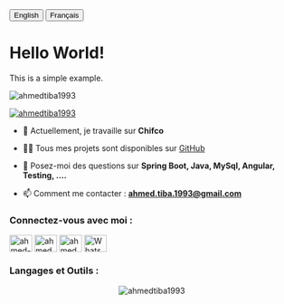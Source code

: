<!DOCTYPE html>
<html lang="en">
<head>
  <meta charset="UTF-8">
  <meta name="viewport" content="width=device-width, initial-scale=1.0">
  <link rel="stylesheet" href="styles.css">
  <title>Language Toggle</title>
</head>
<body>

<div id="language-toggle">
  <button onclick="changeLanguage('en')">English</button>
  <button onclick="changeLanguage('fr')">Français</button>
</div>

<div id="content">
  <h1 id="title">Hello World!</h1>
  <p id="description">This is a simple example.</p>
</div>

<p align="left"> <img src="https://komarev.com/ghpvc/?username=ahmedtiba1993&label=Profile%20views&color=0e75b6&style=flat" alt="ahmedtiba1993" /> </p>

<p align="left"> <a href="https://github.com/ryo-ma/github-profile-trophy"><img src="https://github-profile-trophy.vercel.app/?username=ahmedtiba1993" alt="ahmedtiba1993" /></a> </p>

- 🔭 Actuellement, je travaille sur **Chifco**

- 👨‍💻 Tous mes projets sont disponibles sur [GitHub](https://github.com/ahmedtiba1993)

- 💬 Posez-moi des questions sur **Spring Boot, Java, MySql, Angular, Testing, ....**

- 📫 Comment me contacter : **ahmed.tiba.1993@gmail.com**

<h3 align="left">Connectez-vous avec moi :</h3>
<p align="left">
  <a href="https://www.linkedin.com/in/ahmedtiba1993/" target="blank"><img align="center" src="https://raw.githubusercontent.com/rahuldkjain/github-profile-readme-generator/master/src/images/icons/Social/linkedin.svg" alt="ahmed-tiba" height="30" width="40" /></a>
  <a href="https://www.facebook.com/ahmed.tiba" target="blank"><img align="center" src="URL_vers_icone_facebook" alt="ahmed.tiba" height="30" width="40" /></a>
  <a href="https://instagram.com/ahmed.tiba" target="blank"><img align="center" src="https://raw.githubusercontent.com/rahuldkjain/github-profile-readme-generator/master/src/images/icons/Social/instagram.svg" alt="ahmed.tiba" height="30" width="40" /></a>
  <a href="https://wa.me/21650982867" target="blank"><img align="center" src="URL_vers_icone_whatsapp" alt="WhatsApp" height="30" width="40" /></a>
</p>

<h3 align="left">Langages et Outils :</h3>
<p align="left">
<!-- Ajoutez ici les balises des logos avec les liens d'origine -->
</p>

<p align="center"><img align="center" src="https://github-readme-streak-stats.herokuapp.com/?user=ahmedtiba1993" alt="ahmedtiba1993" /></p>

<script>
function changeLanguage(lang) {
  const titleElement = document.getElementById('title');
  const descriptionElement = document.getElementById('description');

  if (lang === 'en') {
    titleElement.textContent = 'Hello World!';
    descriptionElement.textContent = 'This is a simple example.';
  } else if (lang === 'fr') {
    titleElement.textContent = 'Bonjour le Monde !';
    descriptionElement.textContent = 'Ceci est un exemple simple.';
  }
}
</script>

</body>
</html>
